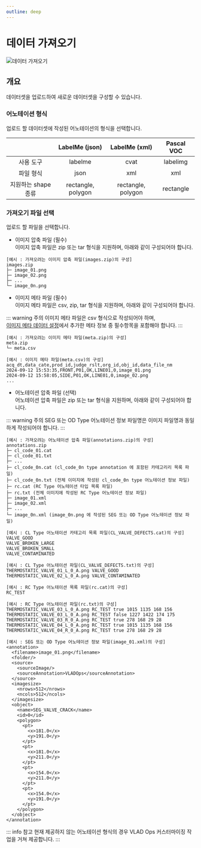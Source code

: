 ```yaml
---
outline: deep
---
```


# 데이터 가져오기

![데이터 가져오기](/ko/data/dataset-import.png)


## 개요
데이터셋을 업로드하여 새로운 데이터셋을 구성할 수 있습니다.

### 어노테이션 형식
업로드 할 데이터셋에 작성된 어노테이션의 형식을 선택합니다.

  | | LabelMe (json) | LabelMe (xml) | Pascal VOC |
  | :---: | :---: | :---: | :---: |
  | 사용 도구 | labelme | cvat | labelimg |
  | 파일 형식 | json | xml | xml |
  | 지원하는 shape 종류 | rectangle, polygon | rectangle, polygon | rectangle |


### 가져오기 파일 선택
업로드 할 파일을 선택합니다.  

- 이미지 압축 파일 (필수)  
이미지 압축 파일은 zip 또는 tar 형식을 지원하며, 아래와 같이 구성되어야 합니다.  
```
[예시 : 가져오려는 이미지 압축 파일(images.zip)의 구성]
images.zip
├─ image_01.png
├─ image_02.png
├─ ...
└─ image_0n.png
```

- 이미지 메타 파일 (필수)  
이미지 메타 파일은 csv, zip, tar 형식을 지원하며, 아래와 같이 구성되어야 합니다.

::: warning 주의
이미지 메타 파일은 csv 형식으로 작성되어야 하며,  
[이미지 메타 데이터 설정](./project-settings-image-meta)에서 추가한 메타 정보 중 필수항목을 포함해야 합니다.
:::

```
[예시 : 가져오려는 이미지 메타 파일(meta.zip)의 구성]
meta.zip
└─ meta.csv
```
```
[예시 : 이미지 메타 파일(meta.csv)의 구성]
acq_dt,data_cate,prod_id,judge_rslt,org_id,obj_id,data_file_nm
2024-09-12 15:53:35,FRONT,P01,OK,LINE01,0,image_01.png
2024-09-12 15:58:05,SIDE,P01,OK,LINE01,0,image_02.png
...
```

- 어노테이션 압축 파일 (선택)  
어노테이션 압축 파일은 zip 또는 tar 형식을 지원하며, 아래와 같이 구성되어야 합니다.

::: warning 주의
SEG 또는 OD Type 어노테이션 정보 파일명은 이미지 파일명과 동일하게 작성되어야 합니다.
:::

  ```
  [예시 : 가져오려는 어노테이션 압축 파일(annotations.zip)의 구성]
  annotations.zip
  ├─ cl_code_01.cat
  ├─ cl_code_01.txt
  ├─ ...
  ├─ cl_code_0n.cat (cl_code_0n type annotation 에 포함된 카테고리리 목록 파일)
  ├─ cl_code_0n.txt (전체 이미지에 작성된 cl_code_0n type 어노테이션 정보 파일)
  ├─ rc.cat (RC Type 어노테이션 타입 목록 파일)
  ├─ rc.txt (전체 이미지에 작성된 RC Type 어노테이션 정보 파일)
  ├─ image_01.xml
  ├─ image_02.xml
  ├─ ...
  └─ image_0n.xml (image_0n.png 에 작성된 SEG 또는 OD Type 어노테이션 정보 파일)
  ```
  ```
  [예시 : CL Type 어노테이션 카테고리 목록 파일(CL_VALVE_DEFECTS.cat)의 구성]
  VALVE_GOOD
  VALVE_BROKEN_LARGE
  VALVE_BROKEN_SMALL
  VALVE_CONTAMINATED
  ```
  ```
  [예시 : CL Type 어노테이션 파일(CL_VALVE_DEFECTS.txt)의 구성]
  THERMOSTATIC_VALVE_01_L_0_A.png VALVE_GOOD
  THERMOSTATIC_VALVE_02_L_0_A.png VALVE_CONTAMINATED
  ```
  ```
  [예시 : RC Type 어노테이션 목록 파일(rc.cat)의 구성]
  RC_TEST
  ```
  ```
  [예시 : RC Type 어노테이션 파일(rc.txt)의 구성]
  THERMOSTATIC_VALVE_03_L_0_A.png RC_TEST true 1015 1135 168 156
  THERMOSTATIC_VALVE_03_L_0_A.png RC_TEST false 1227 1422 174 175
  THERMOSTATIC_VALVE_03_R_0_A.png RC_TEST true 278 168 29 28
  THERMOSTATIC_VALVE_04_L_0_A.png RC_TEST true 1015 1135 168 156
  THERMOSTATIC_VALVE_04_R_0_A.png RC_TEST true 278 168 29 28
  ```
  ```
  [예시 : SEG 또는 OD Type 어노테이션 정보 파일(image_01.xml)의 구성]
  <annotation>
    <filename>image_01.png</filename>
    <folder/>
    <source>
      <sourceImage/>
      <sourceAnnotation>VLADOps</sourceAnnotation>
    </source>
    <imagesize>
      <nrows>512</nrows>
      <ncols>512</ncols>
    </imagesize>
    <object>
      <name>SEG_VALVE_CRACK</name>
      <id>0</id>
      <polygon>
        <pt>
          <x>181.0</x>
          <y>191.0</y>
        </pt>
        <pt>
          <x>181.0</x>
          <y>211.0</y>
        </pt>
        <pt>
          <x>154.0</x>
          <y>211.0</y>
        </pt>
        <pt>
          <x>154.0</x>
          <y>191.0</y>
        </pt>
      </polygon>
    </object>
  </annotation>
  ```

::: info 참고
현재 제공하지 않는 어노테이션 형식의 경우 VLAD Ops 커스터마이징 작업을 거쳐 제공합니다.
:::

